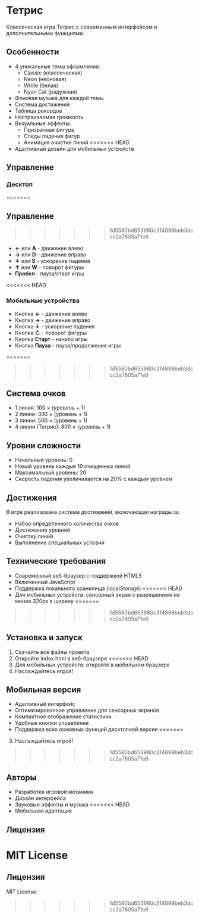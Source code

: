 # Тетрис

Классическая игра Тетрис с современным интерфейсом и дополнительными функциями.

## Особенности

- 4 уникальные темы оформления:
  - Classic (классическая)
  - Neon (неоновая)
  - White (белая)
  - Nyan Cat (радужная)
- Фоновая музыка для каждой темы
- Система достижений
- Таблица рекордов
- Настраиваемая громкость
- Визуальные эффекты:
  - Призрачная фигура
  - Следы падения фигур
  - Анимация очистки линий
<<<<<<< HEAD
- Адаптивный дизайн для мобильных устройств

## Управление

### Десктоп
=======

## Управление

>>>>>>> 1d5580bd653980c314899beb3dccc2a7605a71e6
- **←** или **A** - движение влево
- **→** или **D** - движение вправо
- **↓** или **S** - ускорение падения
- **↑** или **W** - поворот фигуры
- **Пробел** - пауза/старт игры

<<<<<<< HEAD
### Мобильные устройства
- Кнопка **←** - движение влево
- Кнопка **→** - движение вправо
- Кнопка **↓** - ускорение падения
- Кнопка **↻** - поворот фигуры
- Кнопка **Старт** - начало игры
- Кнопка **Пауза** - пауза/продолжение игры

=======
>>>>>>> 1d5580bd653980c314899beb3dccc2a7605a71e6
## Система очков

- 1 линия: 100 × (уровень + 1)
- 2 линии: 300 × (уровень + 1)
- 3 линии: 500 × (уровень + 1)
- 4 линии (Тетрис): 800 × (уровень + 1)

## Уровни сложности

- Начальный уровень: 0
- Новый уровень каждые 10 очищенных линий
- Максимальный уровень: 20
- Скорость падения увеличивается на 20% с каждым уровнем

## Достижения

В игре реализована система достижений, включающая награды за:
- Набор определенного количества очков
- Достижение уровней
- Очистку линий
- Выполнение специальных условий

## Технические требования

- Современный веб-браузер с поддержкой HTML5
- Включенный JavaScript
- Поддержка локального хранилища (localStorage)
<<<<<<< HEAD
- Для мобильных устройств: сенсорный экран с разрешением не менее 320px в ширину
=======
>>>>>>> 1d5580bd653980c314899beb3dccc2a7605a71e6

## Установка и запуск

1. Скачайте все файлы проекта
2. Откройте index.html в веб-браузере
<<<<<<< HEAD
3. Для мобильных устройств: откройте в мобильном браузере
4. Наслаждайтесь игрой!

## Мобильная версия

- Адаптивный интерфейс
- Оптимизированное управление для сенсорных экранов
- Компактное отображение статистики
- Удобные кнопки управления
- Поддержка всех основных функций десктопной версии
=======
3. Наслаждайтесь игрой!
>>>>>>> 1d5580bd653980c314899beb3dccc2a7605a71e6

## Авторы

- Разработка игровой механики
- Дизайн интерфейса
- Звуковые эффекты и музыка
<<<<<<< HEAD
- Мобильная адаптация

## Лицензия

MIT License 
=======

## Лицензия

MIT License 
>>>>>>> 1d5580bd653980c314899beb3dccc2a7605a71e6
